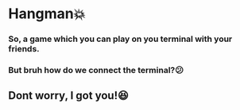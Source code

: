 # Hangman💥
### So, a game which you can play on you terminal with your friends.

### But bruh how do we connect the terminal?😕
## Dont worry, I got you!😆
